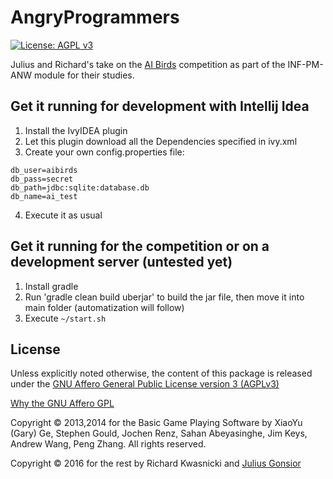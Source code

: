 # AngryProgrammers
[![License: AGPL v3](https://img.shields.io/badge/License-AGPL%20v3-blue.svg)](http://www.gnu.org/licenses/agpl-3.0)

Julius and Richard's take on the [AI Birds](http://aibirds.org/) competition as part of the INF-PM-ANW module for their studies.

## Get it running for development with Intellij Idea
1. Install the IvyIDEA plugin
2. Let this plugin download all the Dependencies specified in ivy.xml
3. Create your own config.properties file:
 ```
 db_user=aibirds
 db_pass=secret
 db_path=jdbc:sqlite:database.db
 db_name=ai_test
 ```
4. Execute it as usual

## Get it running for the competition or on a development server (untested yet)
1. Install gradle
2. Run 'gradle clean build uberjar' to build the jar file, then move it into main folder (automatization will follow) 
4. Execute `~/start.sh`

<!--
@todo: merge ant resolve and ant jar into ~/start.sh
-->

## License
Unless explicitly noted otherwise, the content of this package is released under the [GNU Affero General Public License version 3 (AGPLv3)](http://www.gnu.org/licenses/agpl.html)

[Why the GNU Affero GPL](http://www.gnu.org/licenses/why-affero-gpl.html)

Copyright © 2013,2014 for the Basic Game Playing Software by XiaoYu (Gary) Ge, Stephen Gould, Jochen Renz, Sahan Abeyasinghe, Jim Keys, Andrew Wang, Peng Zhang. All rights reserved.

Copyright © 2016 for the rest by Richard Kwasnicki and [Julius Gonsior](https://gaenseri.ch/) 
